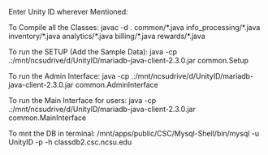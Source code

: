 Enter Unity ID wherever Mentioned:

To Compile all the Classes:
javac -d . common/\*.java info_processing/\*.java inventory/\*.java analytics/\*.java billing/\*.java rewards/\*.java

To run the SETUP (Add the Sample Data):
java -cp .:/mnt/ncsudrive/d/UnityID/mariadb-java-client-2.3.0.jar common.Setup

To run the Admin Interface:
java -cp .:/mnt/ncsudrive/d/UnityID/mariadb-java-client-2.3.0.jar common.AdminInterface

To run the Main Interface for users:
java -cp .:/mnt/ncsudrive/d/UnityID/mariadb-java-client-2.3.0.jar common.MainInterface

To mnt the DB in terminal:
/mnt/apps/public/CSC/Mysql-Shell/bin/mysql -u UnityID -p -h classdb2.csc.ncsu.edu
